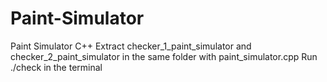 # Paint-Simulator
Paint Simulator C++
Extract checker_1_paint_simulator and checker_2_paint_simulator in the same folder with paint_simulator.cpp
Run ./check in the terminal
